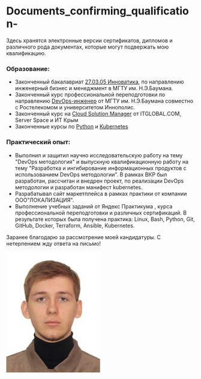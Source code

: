 # Documents_confirming_qualification-
Здесь хранятся электронные версии сертификатов, дипломов и различного рода документах, которые могут подвержать мою квалификацию. 


### Образование:
- Законченный бакалавриат [27.03.05 Инноватика](https://github.com/VladimirSemchishin/Documents_confirming_qualification-/blob/main/%D0%94%D0%B8%D0%BF%D0%BB%D0%BE%D0%BC%20%D0%B1%D0%B0%D0%BA%D0%B0%D0%BB%D0%B0%D0%B2%D1%80%D0%B0%20%D0%9C%D0%93%D0%A2%D0%A3%20%D0%B8%D0%BC.%20%D0%9D.%D0%AD.%D0%91%D0%B0%D1%83%D0%BC%D0%B0%D0%BD%D0%B0%20.pdf "Ссылка на Диплом"), по направлению инженерный бизнес и
менеджмент в МГТУ им. Н.Э.Баумана.
- Законченный курс профессиональной переподготовки по направлению
[DevOps-инженер](https://github.com/VladimirSemchishin/Documents_confirming_qualification-/blob/main/DevOps-%D0%B8%D0%BD%D0%B6%D0%B5%D0%BD%D0%B5%D1%80.pdf "Ссылка на соответствующий сертификат") от МГТУ им. Н.Э.Баумана совместно с Ростелекомом и университетом Иннополис.
- Законченный курс на [Cloud Solution Manager](https://github.com/VladimirSemchishin/Documents_confirming_qualification-/blob/main/%D0%9F%D0%BE%D0%B3%D1%80%D1%83%D0%B6%D0%B5%D0%BD%D0%B8%D0%B5%20%D0%B2%20%D0%BE%D0%B1%D0%BB%D0%B0%D1%87%D0%BD%D1%8B%D0%B5%20%D1%82%D0%B5%D1%85%D0%BD%D0%BE%D0%BB%D0%BE%D0%B3%D0%B8%D0%B8.pdf "Ссылка на соответствующий сертификат") от ITGLOBAL.COM, Server Space и ИТ Крым
- Законченные курсы по [Python](https://github.com/VladimirSemchishin/Documents_confirming_qualification-/blob/main/stepik-certificate-python.pdf "Ссылка на соответствующий сертификат") и [Kubernetes](https://github.com/VladimirSemchishin/Documents_confirming_qualification-/blob/main/stepik-certificate-kub.pdf "Ссылка на соответствующий сертификат")

### Практический опыт:
- Выполнил и защитил научно исследовательскую работу на тему "DevOps методология" и
выпускную квалификационную работу на тему "Разработка и ингибирование
информационных продуктов с использованием DevOps методологии". В рамках ВКР был
разработан, рассчитан и внедрен проект, по реализации DevOps методологии и разработан
манифест kubernetes.
- Разрабатывал сайт маркетплейса в рамках практики от компании ООО"ЛОКАЛИЗАЦИЯ".
- Выполнение учебных заданий от Яндекс Практикума , курса профессиональной
переподготовки и различных сертификаций. В результате которых была получена
практика: Linux, Bash, Python, Git, GitHub, Docker, Terraform, Ansible, Kubernetes.


Заранее благодарю за рассмотрение моей кандидатуры. С нетерпением жду ответа на
письмо!

<img src="https://github.com/VladimirSemchishin/Documents_confirming_qualification-/blob/main/fotografia_semchishin%20(1).png" width="250">
